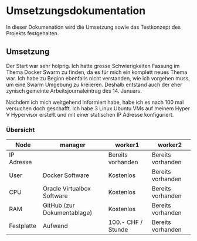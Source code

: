 # Umsetzungsdokumentation

In dieser Dokumenation wird die Umsetzung sowie das Testkonzept des Projekts festgehalten.

## Umsetzung
Der Start war sehr holprig. Ich hatte grosse Schwierigkeiten Fassung im Thema Docker Swarm zu finden, da es für mich ein komplett neues Thema war. Ich habe zu Beginn ebenfalls nicht verstanden, wie ich vorgehen muss, um eine Swarm Umgebung zu kreiieren. Deshalb entstand auch der eher zynisch gemeinte Arbeitsjournaleintrag des 14. Januars.

Nachdem ich mich weitgehend informiert habe, habe ich es nach 100 mal versuchen doch geschafft. Ich habe 3 Linux Ubuntu VMs auf meinem Hyper V Hypervisor erstellt und mit einer statischen IP Adresse konfiguriert. 

### Übersicht

| Node | manager | worker1 | worker2 |
| ------------- | ------------- | ------------- | ------------- |
| IP Adresse || Bereits vorhanden | Bereits vorhanden |
| User | Docker Software | Kostenlos | Bereits vorhanden |  
| CPU | Oracle Virtualbox Software | Kostenlos  | Bereits vorhanden |
| RAM | GitHub (zur Dokumentablage)  | Kostenlos | Bereits vorhanden |
| Festplatte | Aufwand  | 100.- CHF / Stunde | Bereits vorhanden |
